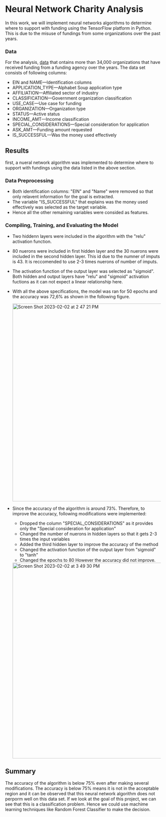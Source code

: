 # Neural Network Charity Analysis

In this work, we will implement neural networks algorithms to determine where to support with funding using the TensorFlow platform in Python. This is due to the misuse of fundings from some organizations over the past years.

### Data 
For the analysis, [data](https://github.com/ranilb/Neural_Network_Charity_Analysis/blob/main/charity_data.csv) that ontains more than 34,000 organizations that have received funding from a funding agency over the years. The data set consists of following columns:

* EIN and NAME—Identification columns
* APPLICATION_TYPE—Alphabet Soup application type
* AFFILIATION—Affiliated sector of industry
* CLASSIFICATION—Government organization classification
* USE_CASE—Use case for funding
* ORGANIZATION—Organization type
* STATUS—Active status
* INCOME_AMT—Income classification
* SPECIAL_CONSIDERATIONS—Special consideration for application
* ASK_AMT—Funding amount requested
* IS_SUCCESSFUL—Was the money used effectively



## Results
first, a nueral network algorithm was implemented to determine where to support with fundings using the data listed in the above section.


### Data Preprocessing

* Both identification columns: "EIN" and "Name" were removed so that only relavent information for the goal is extracted. 
* The variable "IS_SUCCESSFUL" that explains was the money used effectively was selected as the target variable. 
* Hence all the other remaining variables were consided as features. 

### Compiling, Training, and Evaluating the Model
* Two hiddenn layers were included in the algorithm with the "relu" activation function. 
* 80 nuerons were included in first hidden layer and the 30 nuerons were included in the second hidden layer. This id due to the numner of imputs is 43. It is reccomended to use 2-3 times nuerons of number of imputs.
* The activation function of the output layer was selected as "sigmoid". Both hidden and output layers have "relu" and "sigmoid" activation fuctions as it can not expect a linear relationship here. 
* With all the above specifications, the model was ran for 50 epochs and the accuracy was 72,6% as shown in the following figure.

    <img width="639" alt="Screen Shot 2023-02-02 at 2 47 21 PM" src="https://user-images.githubusercontent.com/112113327/216434931-f263f7b2-2fcb-453b-b814-c164dc96494a.png">

* Since the accuracy of the algorithm is around 73%. Therefore, to improve the accuracy, following modifications were implemented:
    * Dropped the column "SPECIAL_CONSIDERATIONS" as it provides only the "Special consideration for application"
    * Changed the number of nuerons in hidden layers so that it gets 2-3 times the input variables
    * Added the third hidden layer to improve the accuracy of the method
    * Changed the activation function of the output layer from "sigmoid" to "tanh"
    * Changed the epochs to 80
 However the accuracy did not improve. 
 
 
    <img width="632" alt="Screen Shot 2023-02-02 at 3 49 30 PM" src="https://user-images.githubusercontent.com/112113327/216446427-a1637642-cd96-48d5-be5c-1c9a6ac5c6bf.png">



## Summary

The accuracy of the algorithm is below 75% even after making several modifications. The accuracy is below 75% means it is not in the acceptable region and it can be observed that this neural network algorithm does not perporm well on this data set. If we look at the goal of this project, we can see that this is a classification problem. Hence we could use machime learning techniques like Random Forest Classifier to make the decision.

